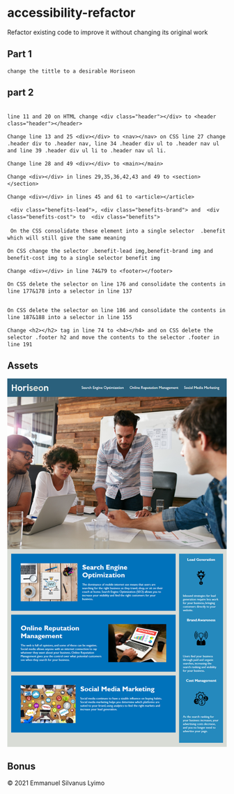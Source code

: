 # accessibility-refactor
Refactor existing code to improve it without changing its original work


## Part 1
```
change the tittle to a desirable Horiseon
```

## part 2
```

line 11 and 20 on HTML change <div class="header"></div> to <header class="header"></header>
```
```
Change line 13 and 25 <div></div> to <nav></nav> on CSS line 27 change .header div to .header nav, line 34 .header div ul to .header nav ul and line 39 .header div ul li to .header nav ul li.

```

```
Change line 28 and 49 <div></div> to <main></main> 
```

```
Change <div></div> in lines 29,35,36,42,43 and 49 to <section></section>
```

```
Change <div></div> in lines 45 and 61 to <article></article>
```

```
 <div class="benefits-lead">, <div class="benefits-brand"> and  <div class="benefits-cost"> to  <div class="benefits">

 On the CSS consolidate these element into a single selector  .benefit which will still give the same meaning
```

```
On CSS change the selector .benefit-lead img,benefit-brand img and benefit-cost img to a single selector benefit img
```

```
Change <div></div> in line 74&79 to <footer></footer>
```


```
On CSS delete the selector on line 176 and consolidate the contents in line 177&178 into a selector in line 137
```


```On CSS delete the selector on line 181 and consolidate the contents in line 182&183 into a selector in line 146
```

```
On CSS delete the selector on line 186 and consolidate the contents in line 187&188 into a selector in line 155
```

```
Change <h2></h2> tag in line 74 to <h4></h4> and on CSS delete the selector .footer h2 and move the contents to the selector .footer in line 191
```

## Assets

![The Horiseon webpage includes a navigation bar, a header image, and cards with text and images at the bottom of the page.](./assets/images/01-html-css-git-homework-demo.png)

## Bonus

© 2021 Emmanuel Silvanus Lyimo